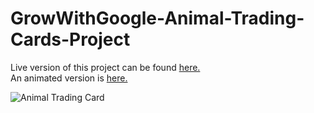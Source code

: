 # GrowWithGoogle-Animal-Trading-Cards-Project
Live version of this project can be found <a href="https://codepen.io/Abdusamikovna/full/godwEL/">here.</a><br> 
An animated version is <a href="https://codepen.io/Abdusamikovna/full/dJqqWr/">here.</a>

<img src="http://res.cloudinary.com/doijyfiv5/image/upload/v1528690366/animal_trading_eyudfz.png" alt="Animal Trading Card">

